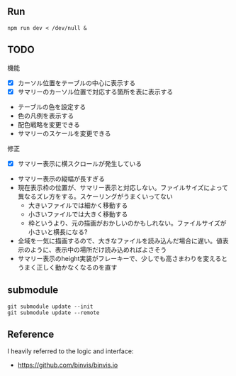 ## Run

```
npm run dev < /dev/null &
```

## TODO

機能

- [x] カーソル位置をテーブルの中心に表示する
- [x] サマリーのカーソル位置で対応する箇所を表に表示する
- テーブルの色を設定する
- 色の凡例を表示する
- 配色戦略を変更できる
- サマリーのスケールを変更できる

修正

- [x] サマリー表示に横スクロールが発生している
- サマリー表示の縦幅が長すぎる
- 現在表示枠の位置が、サマリー表示と対応しない。ファイルサイズによって異なるズレ方をする。スケーリングがうまくいってない
  - 大きいファイルでは細かく移動する
  - 小さいファイルでは大きく移動する
  - 枠というより、元の描画がおかしいのかもしれない。ファイルサイズが小さいと横長になる?
- 全域を一気に描画するので、大きなファイルを読み込んだ場合に遅い。値表示のように、表示中の場所だけ読み込めればよさそう
- サマリー表示のheight実装がフレーキーで、少しでも高さまわりを変えるとうまく正しく動かなくなるのを直す

## submodule

```
git submodule update --init
git submodule update --remote
```

## Reference

I heavily referred to the logic and interface:

- https://github.com/binvis/binvis.io
